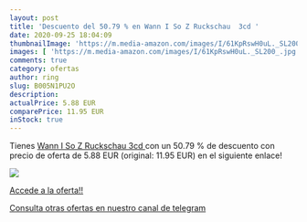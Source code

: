 ```yaml
---
layout: post
title: 'Descuento del 50.79 % en Wann I So Z Ruckschau  3cd '
date: 2020-09-25 18:04:09
thumbnailImage: 'https://m.media-amazon.com/images/I/61KpRswH0uL._SL200_.jpg'
images: [ 'https://m.media-amazon.com/images/I/61KpRswH0uL._SL200_.jpg' ]
comments: true
category: ofertas
author: ring
slug: B005N1PU2O
description:
actualPrice: 5.88 EUR
comparePrice: 11.95 EUR
inStock: true
---
```


Tienes [Wann I So Z Ruckschau  3cd ](https://www.amazon.com/dp/B005N1PU2O/?tag=redken08-20) con un 50.79 % de descuento con precio de oferta de 5.88 EUR (original: 11.95 EUR) en el siguiente enlace!

[![](https://m.media-amazon.com/images/I/61KpRswH0uL._SL200_.jpg)](https://www.amazon.com/dp/B005N1PU2O/?tag=redken08-20)

[Accede a la oferta!!](https://www.amazon.com/dp/B005N1PU2O/?tag=redken08-20)

[Consulta otras ofertas en nuestro canal de telegram](https://t.me/s/ofertas25)
